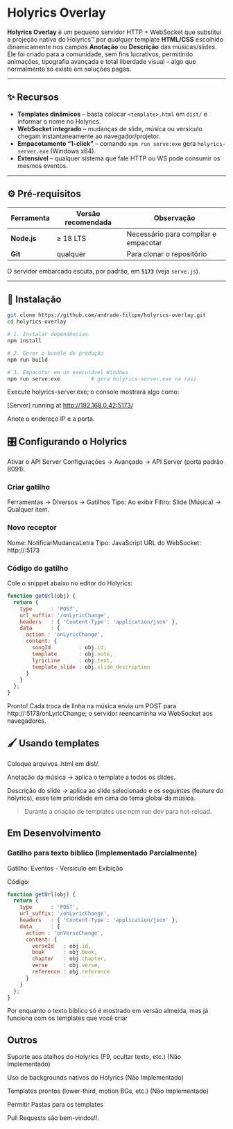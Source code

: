 # Holyrics Overlay

**Holyrics Overlay** é um pequeno servidor HTTP + WebSocket que substitui a projeção nativa do Holyrics™ por _qualquer_ template **HTML/CSS** escolhido dinamicamente nos campos **Anotação** ou **Descrição** das músicas/slides.  
Ele foi criado para a comunidade, sem fins lucrativos, permitindo animações, tipografia avançada e total liberdade visual – algo que normalmente só existe em soluções pagas.

---

## ✨ Recursos

* **Templates dinâmicos** – basta colocar `<template>.html` em `dist/` e informar o nome no Holyrics.  
* **WebSocket integrado** – mudanças de slide, música ou versículo chegam instantaneamente ao navegador/projetor.  
* **Empacotamento “1-click”** – comando `npm run serve:exe` gera `holyrics-server.exe` (Windows x64).  
* **Extensível** – qualquer sistema que fale HTTP ou WS pode consumir os mesmos eventos.

---

## ⚙️ Pré-requisitos

| Ferramenta | Versão recomendada | Observação                                   |
|------------|-------------------|----------------------------------------------|
| **Node.js**| ≥ 18 LTS          | Necessário para compilar e empacotar         |
| **Git**    | qualquer          | Para clonar o repositório                    |

O servidor embarcado escuta, por padrão, em **`5173`** (veja `serve.js`).

---

## 🚀 Instalação

```bash
git clone https://github.com/andrade-filipe/holyrics-overlay.git
cd holyrics-overlay

# 1. Instalar dependências
npm install

# 2. Gerar o bundle de produção
npm run build

# 3. Empacotar em um executável Windows
npm run serve:exe          # gera holyrics-server.exe na raiz
```

Execute holyrics-server.exe; o console mostrará algo como:

[Server] running at http://192.168.0.42:5173/

Anote o endereço IP e a porta.

## 🎛️ Configurando o Holyrics
Ativar o API Server
Configurações → Avançado → API Server (porta padrão 8091).

### Criar gatilho
Ferramentas → Diversos → Gatilhos
Tipo: Ao exibir Filtro: Slide (Música) → Qualquer item.

### Novo receptor
Nome: NotificarMudancaLetra Tipo: JavaScript
URL do WebSocket: http://<IP-do-servidor>:5173

### Código do gatilho
Cole o snippet abaixo no editor do Holyrics:

```javascript
function getUrl(obj) {
  return {
    type      : 'POST',
    url_suffix: '/onLyricChange',
    headers   : { 'Content-Type': 'application/json' },
    data      : {
      action : 'onLyricChange',
      content: {
        songId         : obj.id,
        template       : obj.note,
        lyricLine      : obj.text,
        template_slide : obj.slide_description
      }
    }
  };
}
```

Pronto! Cada troca de linha na música envia um POST para http://<IP>:5173/onLyricChange; o servidor reencaminha via WebSocket aos navegadores.

## 🖌️ Usando templates
Coloque arquivos <nome>.html em dist/.

Anotação da música → aplica o template a todos os slides.

Descrição do slide → aplica ao slide selecionado e os seguintes (feature do holyrics), esse tem prioridade em cima do tema global da música.

> Durante a criação de templates use npm run dev para hot-reload.

## Em Desenvolvimento
### Gatilho para texto bíblico (Implementado Parcialmente)

Gatilho: Eventos - Versiculo em Exibição

Código:
```javascript
function getUrl(obj) {
  return {
    type      : 'POST',
    url_suffix: '/onLyricChange',
    headers   : { 'Content-Type': 'application/json' },
    data      : {
      action : 'onVerseChange',
      content: {
        verseId   : obj.id,
        book      : obj.book,
        chapter   : obj.chapter,
        verse     : obj.verse,
        reference : obj.reference
      }
    }
  };
}
```
Por enquanto o texto biblico só é mostrado em versão almeida, mas já funciona com os templates que você criar

## Outros

Suporte aos atalhos do Holyrics (F9, ocultar texto, etc.) (Não Implementado)

Uso de backgrounds nativos do Holyrics (Não Implementado)

Templates prontos (lower-third, motion BGs, etc.) (Não Implementado)

Permitir Pastas para os templates

Pull Requests são bem-vindos!!.
